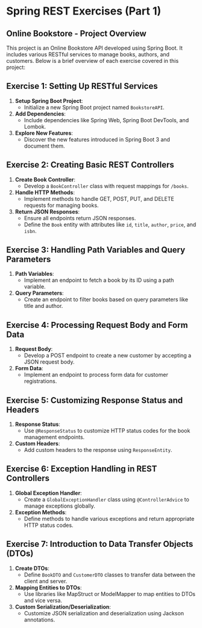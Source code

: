 # Spring REST Exercises (Part 1)

## Online Bookstore - Project Overview

This project is an Online Bookstore API developed using Spring Boot. It includes various RESTful services to manage books, authors, and customers. Below is a brief overview of each exercise covered in this project:

## Exercise 1: Setting Up RESTful Services
1. **Setup Spring Boot Project**:
   - Initialize a new Spring Boot project named `BookstoreAPI`.
2. **Add Dependencies**:
   - Include dependencies like Spring Web, Spring Boot DevTools, and Lombok.
3. **Explore New Features**:
   - Discover the new features introduced in Spring Boot 3 and document them.

## Exercise 2: Creating Basic REST Controllers
1. **Create Book Controller**:
   - Develop a `BookController` class with request mappings for `/books`.
2. **Handle HTTP Methods**:
   - Implement methods to handle GET, POST, PUT, and DELETE requests for managing books.
3. **Return JSON Responses**:
   - Ensure all endpoints return JSON responses.
   - Define the `Book` entity with attributes like `id`, `title`, `author`, `price`, and `isbn`.

## Exercise 3: Handling Path Variables and Query Parameters
1. **Path Variables**:
   - Implement an endpoint to fetch a book by its ID using a path variable.
2. **Query Parameters**:
   - Create an endpoint to filter books based on query parameters like title and author.

## Exercise 4: Processing Request Body and Form Data
1. **Request Body**:
   - Develop a POST endpoint to create a new customer by accepting a JSON request body.
2. **Form Data**:
   - Implement an endpoint to process form data for customer registrations.

## Exercise 5: Customizing Response Status and Headers
1. **Response Status**:
   - Use `@ResponseStatus` to customize HTTP status codes for the book management endpoints.
2. **Custom Headers**:
   - Add custom headers to the response using `ResponseEntity`.

## Exercise 6: Exception Handling in REST Controllers
1. **Global Exception Handler**:
   - Create a `GlobalExceptionHandler` class using `@ControllerAdvice` to manage exceptions globally.
2. **Exception Methods**:
   - Define methods to handle various exceptions and return appropriate HTTP status codes.

## Exercise 7: Introduction to Data Transfer Objects (DTOs)
1. **Create DTOs**:
   - Define `BookDTO` and `CustomerDTO` classes to transfer data between the client and server.
2. **Mapping Entities to DTOs**:
   - Use libraries like MapStruct or ModelMapper to map entities to DTOs and vice versa.
3. **Custom Serialization/Deserialization**:
   - Customize JSON serialization and deserialization using Jackson annotations.
